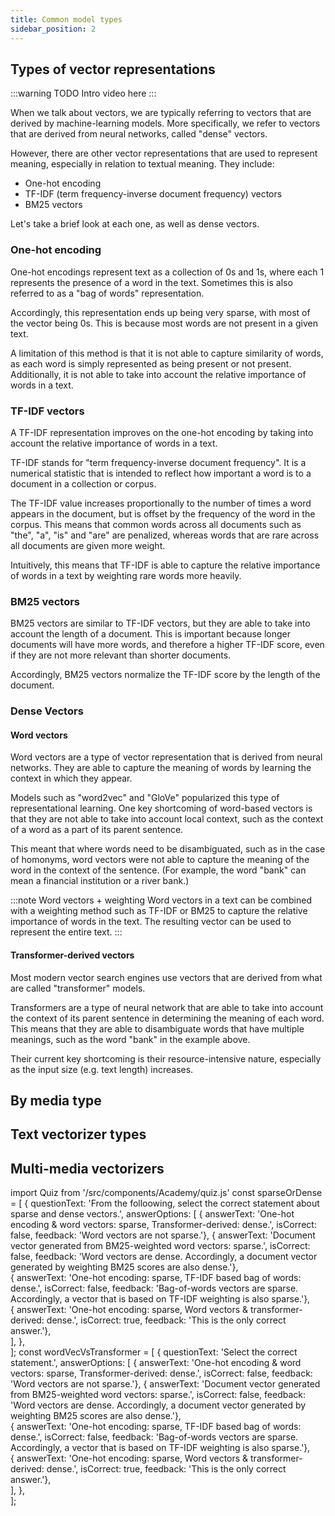 ```yaml
---
title: Common model types
sidebar_position: 2
---
```


## Types of vector representations

:::warning TODO
Intro video here
:::

When we talk about vectors, we are typically referring to vectors that are derived by machine-learning models. More specifically, we refer to vectors that are derived from neural networks, called "dense" vectors.

However, there are other vector representations that are used to represent meaning, especially in relation to textual meaning. They include:

- One-hot encoding
- TF-IDF (term frequency-inverse document frequency) vectors
- BM25 vectors

Let's take a brief look at each one, as well as dense vectors.

### One-hot encoding

One-hot encodings represent text as a collection of 0s and 1s, where each 1 represents the presence of a word in the text. Sometimes this is also referred to as a "bag of words" representation.

Accordingly, this representation ends up being very sparse, with most of the vector being 0s. This is because most words are not present in a given text.

A limitation of this method is that it is not able to capture similarity of words, as each word is simply represented as being present or not present. Additionally, it is not able to take into account the relative importance of words in a text.

### TF-IDF vectors

A TF-IDF representation improves on the one-hot encoding by taking into account the relative importance of words in a text.

TF-IDF stands for "term frequency-inverse document frequency". It is a numerical statistic that is intended to reflect how important a word is to a document in a collection or corpus.

The TF-IDF value increases proportionally to the number of times a word appears in the document, but is offset by the frequency of the word in the corpus. This means that common words across all documents such as "the", "a", "is" and "are" are penalized, whereas words that are rare across all documents are given more weight.

Intuitively, this means that TF-IDF is able to capture the relative importance of words in a text by weighting rare words more heavily.

### BM25 vectors

BM25 vectors are similar to TF-IDF vectors, but they are able to take into account the length of a document. This is important because longer documents will have more words, and therefore a higher TF-IDF score, even if they are not more relevant than shorter documents.

Accordingly, BM25 vectors normalize the TF-IDF score by the length of the document.

### Dense Vectors

#### Word vectors

Word vectors are a type of vector representation that is derived from neural networks. They are able to capture the meaning of words by learning the context in which they appear.

Models such as "word2vec" and "GloVe" popularized this type of representational learning. One key shortcoming of word-based vectors is that they are not able to take into account local context, such as the context of a word as a part of its parent sentence.

This meant that where words need to be disambiguated, such as in the case of homonyms, word vectors were not able to capture the meaning of the word in the context of the sentence. (For example, the word "bank" can mean a financial institution or a river bank.)

:::note Word vectors + weighting
Word vectors in a text can be combined with a weighting method such as TF-IDF or BM25 to capture the relative importance of words in the text. The resulting vector can be used to represent the entire text.
:::

#### Transformer-derived vectors

Most modern vector search engines use vectors that are derived from what are called "transformer" models. 

Transformers are a type of neural network that are able to take into account the context of its parent sentence in determining the meaning of each word. This means that they are able to disambiguate words that have multiple meanings, such as the word "bank" in the example above.

Their current key shortcoming is their resource-intensive nature, especially as the input size (e.g. text length) increases. 

<Quiz questions={sparseOrDense} />

<Quiz questions={wordVecVsTransformer} />

## By media type

## Text vectorizer types

## Multi-media vectorizers

import Quiz from '/src/components/Academy/quiz.js' 
const sparseOrDense = [
  {
    questionText: 'From the folloowing, select the correct statement about sparse and dense vectors.',
    answerOptions: [
      { answerText: 'One-hot encoding & word vectors: sparse, Transformer-derived: dense.', isCorrect: false, feedback: 'Word vectors are not sparse.'},
      { answerText: 'Document vector generated from BM25-weighted word vectors: sparse.', isCorrect: false, feedback: 'Word vectors are dense. Accordingly, a document vector generated by weighting BM25 scores are also dense.'},      
      { answerText: 'One-hot encoding: sparse, TF-IDF based bag of words: dense.', isCorrect: false, feedback: 'Bag-of-words vectors are sparse. Accordingly, a vector that is based on TF-IDF weighting is also sparse.'},       
      { answerText: 'One-hot encoding: sparse, Word vectors & transformer-derived: dense.', isCorrect: true, feedback: 'This is the only correct answer.'},   
    ],
  },     
];
const wordVecVsTransformer = [
  {
    questionText: 'Select the correct statement.',
    answerOptions: [
      { answerText: 'One-hot encoding & word vectors: sparse, Transformer-derived: dense.', isCorrect: false, feedback: 'Word vectors are not sparse.'},
      { answerText: 'Document vector generated from BM25-weighted word vectors: sparse.', isCorrect: false, feedback: 'Word vectors are dense. Accordingly, a document vector generated by weighting BM25 scores are also dense.'},      
      { answerText: 'One-hot encoding: sparse, TF-IDF based bag of words: dense.', isCorrect: false, feedback: 'Bag-of-words vectors are sparse. Accordingly, a vector that is based on TF-IDF weighting is also sparse.'},       
      { answerText: 'One-hot encoding: sparse, Word vectors & transformer-derived: dense.', isCorrect: true, feedback: 'This is the only correct answer.'},   
    ],
  },     
];
